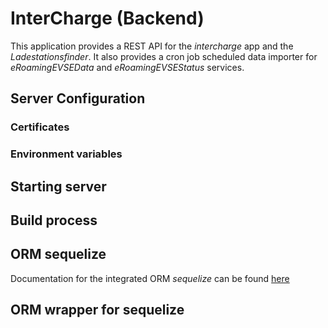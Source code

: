 # InterCharge (Backend)

This application provides a REST API for the _intercharge_ app and the _Ladestationsfinder_. It also provides a
 cron job scheduled data importer for _eRoamingEVSEData_ and _eRoamingEVSEStatus_ services. 
 
## Server Configuration

### Certificates

<!-- TODO -->

### Environment variables

<!-- TODO -->
 
## Starting server

<!-- TODO -->

## Build process

<!-- TODO -->

## ORM sequelize

Documentation for the integrated ORM _sequelize_ can be found [here](http://docs.sequelizejs.com/en/latest/)

## ORM wrapper for sequelize

<!-- TODO -->



